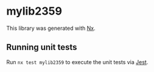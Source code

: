 # mylib2359

This library was generated with [Nx](https://nx.dev).

## Running unit tests

Run `nx test mylib2359` to execute the unit tests via [Jest](https://jestjs.io).
